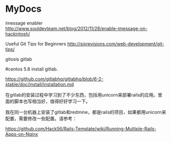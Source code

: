 MyDocs
======

imessage enabler    
http://www.souldevteam.net/blog/2012/11/28/enable-imessage-on-hackintosh/




 Useful Git Tips for Beginners
http://sixrevisions.com/web-development/git-tips/ 



gitosis   gitlab

#centos 5.8 install gitlab.


https://github.com/gitlabhq/gitlabhq/blob/6-2-stable/doc/install/installation.md

在gitlab的安装过程中学习到了不少东西，包括用unicorn来部署rails的应用。里面的脚本也写相当好，值得好好学习一下。


我在同一台机器上安装了gitlab和redmine，都是rails的项目，如果都用unicorn来配置，需要修改一些配置。请参考：    

https://github.com/Hack56/Rails-Template/wiki/Running-Multiple-Rails-Apps-on-Nginx





